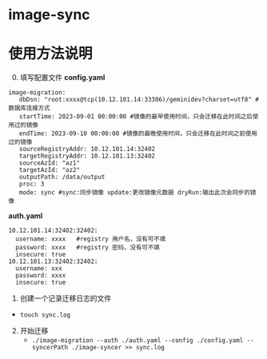 # image-sync

# 使用方法说明
0. 填写配置文件
**config.yaml**
```
image-migration:
   dbDsn: "root:xxxx@tcp(10.12.101.14:33306)/geminidev?charset=utf8" # 数据库连接方式
   startTime: 2023-09-01 00:00:00 #镜像的最早使用时间，只会迁移在此时间之后使用过的镜像
   endTime: 2023-09-10 00:00:00 #镜像的最晚使用时间，只会迁移在此时间之前使用过的镜像
   sourceRegistryAddr: 10.12.101.14:32402
   targetRegistryAddr: 10.12.101.13:32402
   sourceAzId: "az1"
   targetAzId: "az2"
   outputPath: /data/output
   proc: 3
   mode: sync #sync:同步镜像 update:更改镜像元数据 dryRun:输出此次会同步的镜像
```

**auth.yaml**
```
10.12.101.14:32402:32402:
  username: xxxx   #registry 用户名，没有可不填
  password: xxxx   #registry 密码，没有可不填
  insecure: true
10.12.101.13:32402:32402:
  username: xxx
  password: xxxx
  insecure: true
```

1. 创建一个记录迁移日志的文件
 - `touch sync.log`
2. 开始迁移
   - `./image-migration --auth ./auth.yaml --config ./config.yaml --syncerPath ./image-syncer >> sync.log `